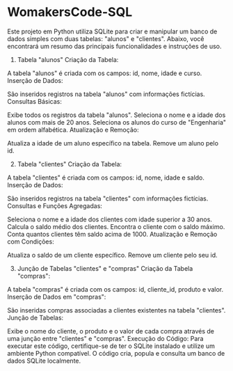 # WomakersCode-SQL
 Este projeto em Python utiliza SQLite para criar e manipular um banco de dados simples com duas tabelas: "alunos" e "clientes". Abaixo, você encontrará um resumo das principais funcionalidades e instruções de uso.

1. Tabela "alunos"
Criação da Tabela:

A tabela "alunos" é criada com os campos: id, nome, idade e curso.
Inserção de Dados:

São inseridos registros na tabela "alunos" com informações fictícias.
Consultas Básicas:

Exibe todos os registros da tabela "alunos".
Seleciona o nome e a idade dos alunos com mais de 20 anos.
Seleciona os alunos do curso de "Engenharia" em ordem alfabética.
Atualização e Remoção:

Atualiza a idade de um aluno específico na tabela.
Remove um aluno pelo id.



2. Tabela "clientes"
Criação da Tabela:

A tabela "clientes" é criada com os campos: id, nome, idade e saldo.
Inserção de Dados:

São inseridos registros na tabela "clientes" com informações fictícias.
Consultas e Funções Agregadas:

Seleciona o nome e a idade dos clientes com idade superior a 30 anos.
Calcula o saldo médio dos clientes.
Encontra o cliente com o saldo máximo.
Conta quantos clientes têm saldo acima de 1000.
Atualização e Remoção com Condições:

Atualiza o saldo de um cliente específico.
Remove um cliente pelo seu id.



3. Junção de Tabelas "clientes" e "compras"
Criação da Tabela "compras":

A tabela "compras" é criada com os campos: id, cliente_id, produto e valor.
Inserção de Dados em "compras":

São inseridas compras associadas a clientes existentes na tabela "clientes".
Junção de Tabelas:

Exibe o nome do cliente, o produto e o valor de cada compra através de uma junção entre "clientes" e "compras".
Execução do Código:
Para executar este código, certifique-se de ter o SQLite instalado e utilize um ambiente Python compatível. O código cria, popula e consulta um banco de dados SQLite localmente.
